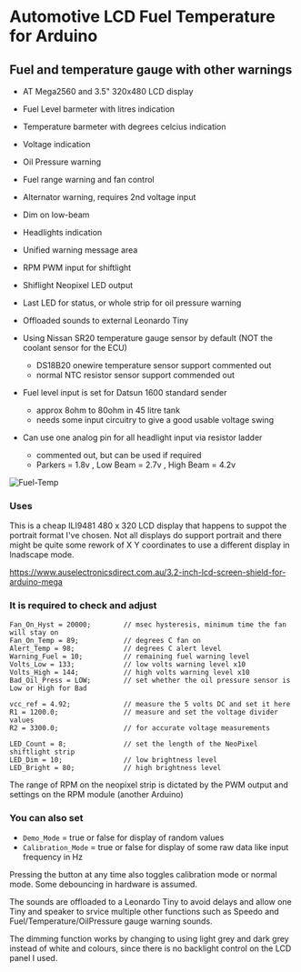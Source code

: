 # Automotive LCD Fuel Temperature for Arduino
## Fuel and temperature gauge with other warnings

- AT Mega2560 and 3.5" 320x480 LCD display
- Fuel Level barmeter with litres indication
- Temperature barmeter with degrees celcius indication
- Voltage indication
- Oil Pressure warning
- Fuel range warning and fan control
- Alternator warning, requires 2nd voltage input
- Dim on low-beam
- Headlights indication
- Unified warning message area
- RPM PWM input for shiftlight
- Shiflight Neopixel LED output
- Last LED for status, or whole strip for oil pressure warning
- Offloaded sounds to external Leonardo Tiny

- Using Nissan SR20 temperature gauge sensor by default (NOT the coolant sensor for the ECU)
  - DS18B20 onewire temperature sensor support commented out
  - normal NTC resistor sensor support commended out
  
- Fuel level input is set for Datsun 1600 standard sender
  - approx 8ohm to 80ohm in 45 litre tank
  - needs some input circuitry to give a good usable voltage swing

- Can use one analog pin for all headlight input via resistor ladder
  - commented out, but can be used if required
  - Parkers = 1.8v , Low Beam = 2.7v , High Beam = 4.2v


![Fuel-Temp](https://user-images.githubusercontent.com/41600026/235334865-11315358-4a72-44a8-93c0-82f2b89d5b6b.PNG)


### Uses 

This is a cheap ILI9481 480 x 320 LCD display that happens to suppot the portrait format I've chosen.
Not all displays do support portrait and there might be quite some rework of X Y coordinates to use a different display in lnadscape mode.

https://www.auselectronicsdirect.com.au/3.2-inch-lcd-screen-shield-for-arduino-mega


### It is required to check and adjust

```
Fan_On_Hyst = 20000;        // msec hysteresis, minimum time the fan will stay on
Fan_On_Temp = 89;           // degrees C fan on
Alert_Temp = 98;            // degrees C alert level
Warning_Fuel = 10;          // remaining fuel warning level
Volts_Low = 133;            // low volts warning level x10
Volts_High = 144;           // high volts warning level x10
Bad_Oil_Press = LOW;        // set whether the oil pressure sensor is Low or High for Bad

vcc_ref = 4.92;             // measure the 5 volts DC and set it here
R1 = 1200.0;                // measure and set the voltage divider values
R2 = 3300.0;                // for accurate voltage measurements

LED_Count = 8;              // set the length of the NeoPixel shiftlight strip
LED_Dim = 10;               // low brightness level
LED_Bright = 80;            // high brightness level
```

The range of RPM on the neopixel strip is dictated by the PWM output and settings on the RPM module (another Arduino)

### You can also set
- `Demo_Mode` = true or false for display of random values
- `Calibration_Mode` = true or false for display of some raw data like input frequency in Hz

Pressing the button at any time also toggles calibration mode or normal mode.
Some debouncing in hardware is assumed.

The sounds are offloaded to a Leonardo Tiny to avoid delays and allow one Tiny and speaker to srvice multiple other functions such as Speedo and Fuel/Temperature/OilPressure gauge warning sounds.

The dimming function works by changing to using light grey and dark grey instead of white and colours, since there is no backlight control on the LCD panel I used.

